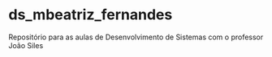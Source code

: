 # ds_mbeatriz_fernandes
Repositório para as aulas de Desenvolvimento de Sistemas com o professor João Siles
